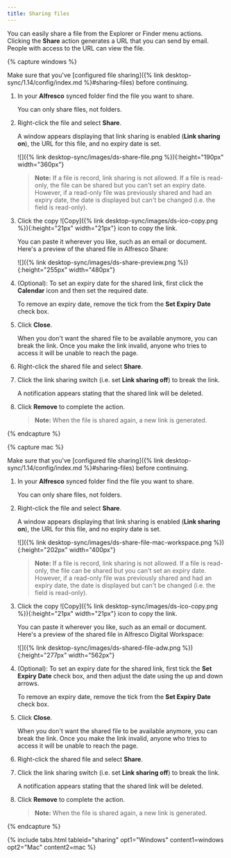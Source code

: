 ```yaml
---
title: Sharing files
---
```


You can easily share a file from the Explorer or Finder menu actions. Clicking the **Share** action generates a URL that you can send by email. People with access to the URL can view the file.

{% capture windows %}

Make sure that you've [configured file sharing]({% link desktop-sync/1.14/config/index.md %}#sharing-files) before continuing.

1. In your **Alfresco** synced folder find the file you want to share.

    You can only share files, not folders.

2. Right-click the file and select **Share**.

    A window appears displaying that link sharing is enabled (**Link sharing on**), the URL for this file, and no expiry date is set.

    ![]({% link desktop-sync/images/ds-share-file.png %}){:height="190px" width="360px"}

    > **Note:** If a file is record, link sharing is not allowed. If a file is read-only, the file can be shared but you can't set an expiry date. However, if a read-only file was previously shared and had an expiry date, the date is displayed but can't be changed (i.e. the field is read-only).

3. Click the copy ![Copy]({% link desktop-sync/images/ds-ico-copy.png %}){:height="21px" width="21px"} icon to copy the link.

    You can paste it wherever you like, such as an email or document. Here's a preview of the shared file in Alfresco Share:

    ![]({% link desktop-sync/images/ds-share-preview.png %}){:height="255px" width="480px"}

4. (Optional): To set an expiry date for the shared link, first click the **Calendar** icon and then set the required date.

    To remove an expiry date, remove the tick from the **Set Expiry Date** check box.

5. Click **Close**.

    When you don't want the shared file to be available anymore, you can break the link. Once you make the link invalid, anyone who tries to access it will be unable to reach the page.

6. Right-click the shared file and select **Share**.

7. Click the link sharing switch (i.e. set **Link sharing off**) to break the link.

    A notification appears stating that the shared link will be deleted.

8. Click **Remove** to complete the action.

    > **Note:** When the file is shared again, a new link is generated.

{% endcapture %}

{% capture mac %}

Make sure that you've [configured file sharing]({% link desktop-sync/1.14/config/index.md %}#sharing-files) before continuing.

1. In your **Alfresco** synced folder find the file you want to share.

    You can only share files, not folders.

2. Right-click the file and select **Share**.

    A window appears displaying that link sharing is enabled (**Link sharing on**), the URL for this file, and no expiry date is set.

    ![]({% link desktop-sync/images/ds-share-file-mac-workspace.png %}){:height="202px" width="400px"}

    > **Note:** If a file is record, link sharing is not allowed. If a file is read-only, the file can be shared but you can't set an expiry date. However, if a read-only file was previously shared and had an expiry date, the date is displayed but can't be changed (i.e. the field is read-only).

3. Click the copy ![Copy]({% link desktop-sync/images/ds-ico-copy.png %}){:height="21px" width="21px"} icon to copy the link.

    You can paste it wherever you like, such as an email or document. Here's a preview of the shared file in Alfresco Digital Workspace:

    ![]({% link desktop-sync/images/ds-shared-file-adw.png %}){:height="277px" width="562px"}

4. (Optional): To set an expiry date for the shared link, first tick the **Set Expiry Date** check box, and then adjust the date using the up and down arrows.

    To remove an expiry date, remove the tick from the **Set Expiry Date** check box.

5. Click **Close**.

    When you don't want the shared file to be available anymore, you can break the link. Once you make the link invalid, anyone who tries to access it will be unable to reach the page.

6. Right-click the shared file and select **Share**.

7. Click the link sharing switch (i.e. set **Link sharing off**) to break the link.

    A notification appears stating that the shared link will be deleted.

8. Click **Remove** to complete the action.

    > **Note:** When the file is shared again, a new link is generated.

{% endcapture %}

{% include tabs.html tableid="sharing" opt1="Windows" content1=windows opt2="Mac" content2=mac %}
